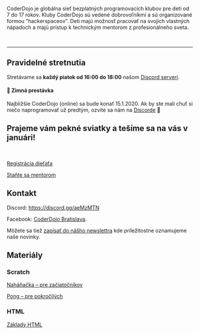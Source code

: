 CoderDojo je globálna sieť bezplatných programovacích klubov pre deti od 7 do 17 rokov. Kluby CoderDojo sú vedené dobrovoľníkmi a sú organizované formou “hackerspaceov”. Deti majú možnosť pracovať na svojich vlastných nápadoch a majú prístup k technickým mentorom z profesionálneho sveta.

<br/>

----

## Pravidelné stretnutia
Stretávame sa **každý piatok od 16:00 do 18:00**
 našom [Discord serveri](https://discord.gg/aeMzMTN).


#### 🎿 Zimná prestávka
Najbližšie CoderDojo (online) sa bude konať 15.1.2020. Ak by ste mali chuť si niečo naprogramovať už predtým, ozvite sa nám na [Discorde](https://discord.gg/aeMzMTN) 🙂

Prajeme vám pekné sviatky a tešíme sa na vás v januári!
----
<br/>

[Registrácia dieťaťa](https://docs.google.com/forms/d/e/1FAIpQLSfV8cmF9KktHqPk3SQiOqjbeJDS50jD4XcU7haI6MCXIP4k6w/viewform)

[Staňte sa mentorom](https://docs.google.com/forms/d/e/1FAIpQLSf_SYdv5ENVy5CTTLhxltdLArdJAqKsWpGDVH6pUFYf5HLu1A/viewform)

## Kontakt

Discord: https://discord.gg/aeMzMTN

Facebook: [CoderDojo Bratislava](https://www.facebook.com/CoderDojoBratislava/).

Môžete sa tiež [zapísať do nášho newslettra](http://eepurl.com/daODgz) kde príležitostne oznamujeme naše novinky.


## Materiály

### Scratch
[Naháňačka – pre začiatočníkov](https://docs.google.com/document/d/1YQSOOQEWbXsx7pRl98ljtWHRBQPrEXM7sof56AoU71Y/edit?usp=sharing)

[Pong – pre pokročilých](https://docs.google.com/document/d/1UPAS64Zjh9D3X8AcxM_AxhaeEgOrMfAL7P7tqbHMvYQ/edit?usp=sharing)

### HTML
[Základy HTML](https://repl.it/@eronisko/SeminarnyDen)
